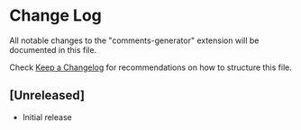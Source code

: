 # Change Log

All notable changes to the "comments-generator" extension will be documented in this file.

Check [Keep a Changelog](http://keepachangelog.com/) for recommendations on how to structure this file.

## [Unreleased]

- Initial release